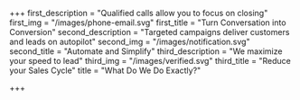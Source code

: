 +++
first_description = "Qualified calls allow you to focus on closing"
first_img = "/images/phone-email.svg"
first_title = "Turn Conversation into Conversion"
second_description = "Targeted campaigns deliver customers and leads on autopilot"
second_img = "/images/notification.svg"
second_title = "Automate and Simplify"
third_description = "We maximize your speed to lead"
third_img = "/images/verified.svg"
third_title = "Reduce your Sales Cycle"
title = "What Do We Do Exactly?"

+++
